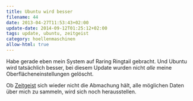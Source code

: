 ```yaml
---
title: Ubuntu wird besser
filename: 44
date: 2013-04-27T11:53:43+02:00
update-date: 2014-09-12T01:25:12+02:00
tags: update, ubuntu, zeitgeist
category: hoellenmaschinen
allow-html: true
---
```


<p>Habe gerade eben mein System auf Raring Ringtail gebracht. Und Ubuntu wird tatsächlich besser, bei diesem Update wurden nicht <em>alle</em> meine Oberflächeneinstellungen gelöscht.</p>

<p>Ob <a href="/blogposts/41">Zeitgeist</a> sich wieder nicht die Abmachung hält, alle möglichen Daten über mich zu sammeln, wird sich noch herausstellen.</p>


